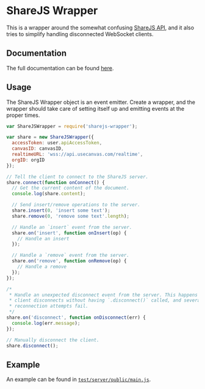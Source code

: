 # ShareJS Wrapper

This is a wrapper around the somewhat confusing
[ShareJS API](https://github.com/share/ShareJS/tree/v0.7.40), and it also tries
to simplify handling disconnected WebSocket clients.

## Documentation

The full documentation can be found
[here](https://usecanvas.github.io/sharejs-wrapper).

## Usage

The ShareJS Wrapper object is an event emitter. Create a wrapper, and the
wrapper should take care of setting itself up and emitting events at the proper
times.

```javascript
var ShareJSWrapper = require('sharejs-wrapper');

var share = new ShareJSWrapper({
  accessToken: user.apiAccessToken,
  canvasID: canvasID,
  realtimeURL: 'wss://api.usecanvas.com/realtime',
  orgID: orgID
});

// Tell the client to connect to the ShareJS server.
share.connect(function onConnect() {
  // Get the current content of the document.
  console.log(share.content);

  // Send insert/remove operations to the server.
  share.insert(0, 'insert some text');
  share.remove(0, 'remove some text'.length);

  // Handle an `insert` event from the server.
  share.on('insert', function onInsert(op) {
    // Handle an insert
  });

  // Handle a `remove` event from the server.
  share.on('remove', function onRemove(op) {
    // Handle a remove
  });
});

/*
 * Handle an unexpected disconnect event from the server. This happens when the
 * client disconnects without having `.disconnect()` called, and several
 * reconnection attempts fail.
 */
share.on('disconnect', function onDisconnect(err) {
  console.log(err.message);
});

// Manually disconnect the client.
share.disconnect();
```

## Example

An example can be found in
[`test/server/public/main.js`](https://github.com/usecanvas/sharejs-wrapper/blob/master/test/server/public/main.js).
